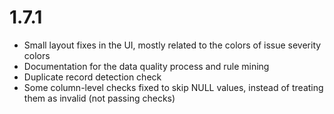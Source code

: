 # 1.7.1

* Small layout fixes in the UI, mostly related to the colors of issue severity colors
* Documentation for the data quality process and rule mining
* Duplicate record detection check
* Some column-level checks fixed to skip NULL values, instead of treating them as invalid (not passing checks)
